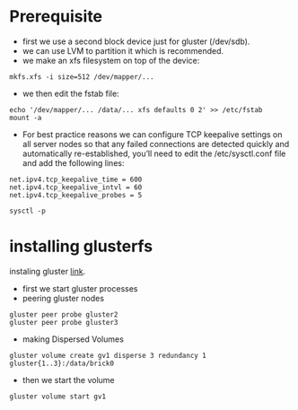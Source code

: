 # Prerequisite
* first we use a second block device just for gluster (/dev/sdb).  
* we can use LVM to partition it which is recommended.  
* we make an xfs filesystem on top of the device:  
```
mkfs.xfs -i size=512 /dev/mapper/...
```
* we then edit the fstab file:
```
echo '/dev/mapper/... /data/... xfs defaults 0 2' >> /etc/fstab
mount -a
```
* For best practice reasons we can configure TCP keepalive settings on all server nodes so that any failed connections are detected quickly and automatically re-established, you’ll need to edit the /etc/sysctl.conf file and add the following lines:  
```
net.ipv4.tcp_keepalive_time = 600
net.ipv4.tcp_keepalive_intvl = 60
net.ipv4.tcp_keepalive_probes = 5

sysctl -p
```
# installing glusterfs
instaling gluster [link](https://docs.gluster.org/en/main/Install-Guide/Install/).  
* first we start gluster processes  
* peering gluster nodes  
```
gluster peer probe gluster2
gluster peer probe gluster3
```
* making Dispersed Volumes  
```
gluster volume create gv1 disperse 3 redundancy 1 gluster{1..3}:/data/brick0
```
* then we start the volume  
```
gluster volume start gv1
```
